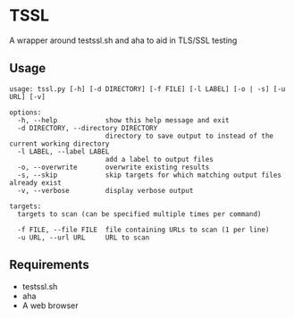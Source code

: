 # TSSL

A wrapper around testssl.sh and aha to aid in TLS/SSL testing

## Usage

~~~
usage: tssl.py [-h] [-d DIRECTORY] [-f FILE] [-l LABEL] [-o | -s] [-u URL] [-v]

options:
  -h, --help            show this help message and exit
  -d DIRECTORY, --directory DIRECTORY
                        directory to save output to instead of the current working directory
  -l LABEL, --label LABEL
                        add a label to output files
  -o, --overwrite       overwrite existing results
  -s, --skip            skip targets for which matching output files already exist
  -v, --verbose         display verbose output

targets:
  targets to scan (can be specified multiple times per command)

  -f FILE, --file FILE  file containing URLs to scan (1 per line)
  -u URL, --url URL     URL to scan
~~~

## Requirements

- testssl.sh
- aha
- A web browser
